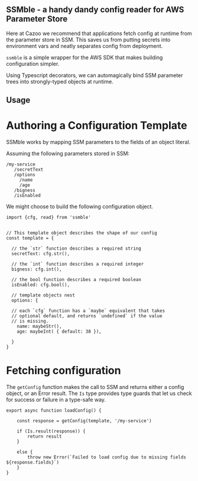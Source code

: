 SSMble - a handy dandy config reader for AWS Parameter Store
------------------------------------------------------------

Here at Cazoo we recommend that applications fetch config at runtime from the
parameter store in SSM. This saves us from putting secrets into environment vars
and neatly separates config from deployment.

`ssmble` is a simple wrapper for the AWS SDK that makes building configuration
simpler.

Using Typescript decorators, we can automagically bind SSM parameter trees into
strongly-typed objects at runtime.

Usage
-----

Authoring a Configuration Template
===================================

SSMble works by mapping SSM parameters to the fields of an object literal.

Assuming the following parameters stored in SSM:

```
/my-service
   /secretText
   /options
     /name
     /age
   /bigness
   /isEnabled
```

We might choose to build the following configuration object.

```
import {cfg, read} from 'ssmble'


// This template object describes the shape of our config
const template = {

  // the `str` function describes a required string
  secretText: cfg.str(),
  
  // the `int` function describes a required integer
  bigness: cfg.int(),
  
  // the bool function describes a required boolean
  isEnabled: cfg.bool(),
  
  // template objects nest
  options: {
  
  // each `cfg` function has a `maybe` equivalent that takes
  // optional default, and returns `undefined` if the value
  // is missing.
    name: maybeStr(),
    age: maybeInt( { default: 38 }),
  
  }
}
```

Fetching configuration
=====================

The `getConfig` function makes the call to SSM and returns either a config object, or an Error result. The `Is` type provides type guards that let us check for success or failure in a type-safe way.

```
export async function loadConfig() {
    
    const response = getConfig(template, '/my-service')
    
    if (Is.result(response)) {
        return result
    }
    
    else {
        throw new Error(`Failed to load config due to missing fields ${response.fields}`)
    } 
}
```
